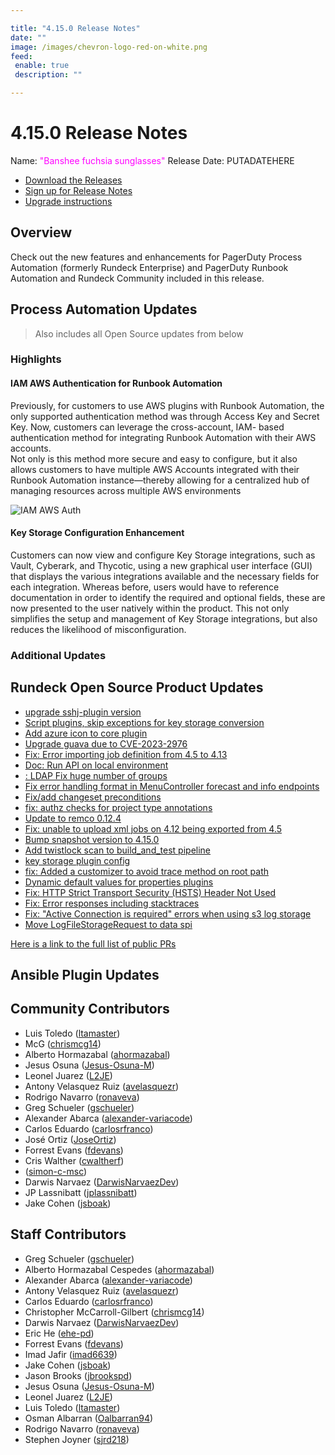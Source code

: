 ```yaml
---

title: "4.15.0 Release Notes"
date: ""
image: /images/chevron-logo-red-on-white.png
feed:
 enable: true
 description: ""

---
```


# 4.15.0 Release Notes

Name: <span style="color: fuchsia"><span class="glyphicon glyphicon-sunglasses"></span> "Banshee fuchsia sunglasses"</span>
Release Date: PUTADATEHERE

- [Download the Releases](https://download.rundeck.com/)
- [Sign up for Release Notes](https://www.rundeck.com/release-notes-signup)
- [Upgrade instructions](/upgrading/)

## Overview

Check out the new features and enhancements for PagerDuty Process Automation (formerly Rundeck Enterprise) and PagerDuty Runbook Automation and Rundeck Community included in this release.

## Process Automation Updates

> Also includes all Open Source updates from below

### Highlights

#### IAM AWS Authentication for Runbook Automation
Previously, for customers to use AWS plugins with Runbook Automation, the only supported authentication method was through Access Key and Secret Key. 
Now, customers can leverage the cross-account, IAM- based authentication method for integrating Runbook Automation with their AWS accounts.  
Not only is this method more secure and easy to configure, but it also allows customers to have multiple AWS Accounts integrated with their Runbook Automation 
instance—thereby allowing for a centralized hub of managing resources across multiple AWS environments

![IAM AWS Auth](@assets/img/aws-iam-auth-rba.jpeg)<br>

#### Key Storage Configuration Enhancement
Customers can now view and configure Key Storage integrations, such as Vault, Cyberark, and Thycotic, using a new graphical user interface (GUI) 
that displays the various integrations available and the necessary fields for each integration. 
Whereas before, users would have to reference documentation in order to identify the required and optional fields, 
these are now presented to the user natively within the product. This not only simplifies the setup and management of Key Storage integrations, 
but also reduces the likelihood of misconfiguration.

### Additional Updates



## Rundeck Open Source Product Updates

* [upgrade sshj-plugin version](https://github.com/rundeck/rundeck/pull/8428)
* [Script plugins, skip exceptions for key storage conversion](https://github.com/rundeck/rundeck/pull/8426)
* [Add azure icon to core plugin](https://github.com/rundeck/rundeck/pull/8422)
* [Upgrade guava due to CVE-2023-2976](https://github.com/rundeck/rundeck/pull/8421)
* [Fix: Error importing job definition from 4.5 to 4.13](https://github.com/rundeck/rundeck/pull/8404)
* [Doc: Run API on local environment](https://github.com/rundeck/rundeck/pull/8396)
* [: LDAP Fix huge number of groups](https://github.com/rundeck/rundeck/pull/8395)
* [Fix error handling format in MenuController forecast and info endpoints](https://github.com/rundeck/rundeck/pull/8394)
* [Fix/add changeset preconditions](https://github.com/rundeck/rundeck/pull/8393)
* [fix: authz checks for project type annotations](https://github.com/rundeck/rundeck/pull/8387)
* [Update to remco 0.12.4](https://github.com/rundeck/rundeck/pull/8384)
* [Fix: unable to upload xml jobs on 4.12 being exported from 4.5](https://github.com/rundeck/rundeck/pull/8376)
* [Bump snapshot version to 4.15.0](https://github.com/rundeck/rundeck/pull/8375)
* [Add twistlock scan to build_and_test pipeline](https://github.com/rundeck/rundeck/pull/8374)
* [key storage plugin config](https://github.com/rundeck/rundeck/pull/8373)
* [fix: Added a customizer to avoid trace method on root path](https://github.com/rundeck/rundeck/pull/8357)
* [Dynamic default values for properties plugins](https://github.com/rundeck/rundeck/pull/8356)
* [Fix: HTTP Strict Transport Security (HSTS) Header Not Used](https://github.com/rundeck/rundeck/pull/8347)
* [Fix: Error responses including stacktraces](https://github.com/rundeck/rundeck/pull/8322)
* [Fix: &quot;Active Connection is required&quot; errors when using s3 log storage](https://github.com/rundeck/rundeck/pull/8319)
* [Move LogFileStorageRequest to data spi](https://github.com/rundeck/rundeck/pull/8251)


[Here is a link to the full list of public PRs](https://github.com/rundeck/rundeck/pulls?q=is%3Apr+milestone%3A4.15.0+is%3Aclosed)

## Ansible Plugin Updates


## Community Contributors

* Luis Toledo ([ltamaster](https://github.com/ltamaster))
* McG ([chrismcg14](https://github.com/chrismcg14))
* Alberto Hormazabal ([ahormazabal](https://github.com/ahormazabal))
* Jesus Osuna ([Jesus-Osuna-M](https://github.com/Jesus-Osuna-M))
* Leonel Juarez ([L2JE](https://github.com/L2JE))
* Antony Velasquez Ruiz ([avelasquezr](https://github.com/avelasquezr))
* Rodrigo Navarro ([ronaveva](https://github.com/ronaveva))
* Greg Schueler ([gschueler](https://github.com/gschueler))
* Alexander Abarca ([alexander-variacode](https://github.com/alexander-variacode))
* Carlos Eduardo ([carlosrfranco](https://github.com/carlosrfranco))
* José Ortiz ([JoseOrtiz](https://github.com/JoseOrtiz))
* Forrest Evans ([fdevans](https://github.com/fdevans))
* Cris Walther ([cwaltherf](https://github.com/cwaltherf))
*  ([simon-c-msc](https://github.com/simon-c-msc))
* Darwis Narvaez ([DarwisNarvaezDev](https://github.com/DarwisNarvaezDev))
* JP Lassnibatt ([jplassnibatt](https://github.com/jplassnibatt))
* Jake Cohen ([jsboak](https://github.com/jsboak))


## Staff Contributors

* Greg Schueler ([gschueler](https://github.com/gschueler))
* Alberto Hormazabal Cespedes ([ahormazabal](https://github.com/ahormazabal))
* Alexander Abarca ([alexander-variacode](https://github.com/alexander-variacode))
* Antony Velasquez Ruiz ([avelasquezr](https://github.com/avelasquezr))
* Carlos Eduardo ([carlosrfranco](https://github.com/carlosrfranco))
* Christopher McCarroll-Gilbert ([chrismcg14](https://github.com/chrismcg14))
* Darwis Narvaez ([DarwisNarvaezDev](https://github.com/DarwisNarvaezDev))
* Eric He ([ehe-pd](https://github.com/ehe-pd))
* Forrest Evans ([fdevans](https://github.com/fdevans))
* Imad Jafir ([imad6639](https://github.com/imad6639))
* Jake Cohen ([jsboak](https://github.com/jsboak))
* Jason Brooks ([jbrookspd](https://github.com/jbrookspd))
* Jesus Osuna ([Jesus-Osuna-M](https://github.com/Jesus-Osuna-M))
* Leonel Juarez ([L2JE](https://github.com/L2JE))
* Luis Toledo ([ltamaster](https://github.com/ltamaster))
* Osman Albarran ([Oalbarran94](https://github.com/Oalbarran94))
* Rodrigo Navarro ([ronaveva](https://github.com/ronaveva))
* Stephen Joyner ([sjrd218](https://github.com/sjrd218))
